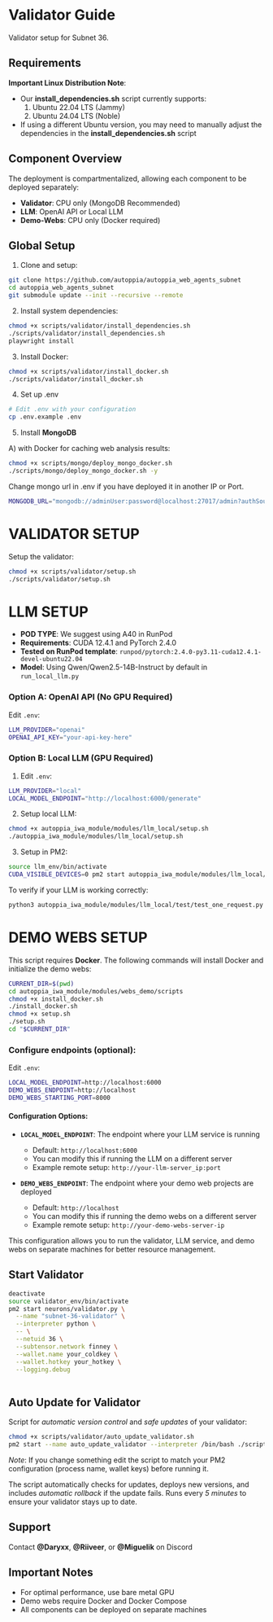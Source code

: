# Validator Guide

Validator setup for Subnet 36.

## Requirements

**Important Linux Distribution Note**:

- Our **install_dependencies.sh** script currently supports:
  1. Ubuntu 22.04 LTS (Jammy)
  2. Ubuntu 24.04 LTS (Noble)
- If using a different Ubuntu version, you may need to manually adjust the dependencies in the **install_dependencies.sh** script

## Component Overview

The deployment is compartmentalized, allowing each component to be deployed separately:

- **Validator**: CPU only (MongoDB Recommended)
- **LLM**: OpenAI API or Local LLM
- **Demo-Webs**: CPU only (Docker required)

## Global Setup

1. Clone and setup:

```bash
git clone https://github.com/autoppia/autoppia_web_agents_subnet
cd autoppia_web_agents_subnet
git submodule update --init --recursive --remote
```

2. Install system dependencies:

```bash
chmod +x scripts/validator/install_dependencies.sh
./scripts/validator/install_dependencies.sh
playwright install
```

3. Install Docker:

```bash
chmod +x scripts/validator/install_docker.sh
./scripts/validator/install_docker.sh
```

4. Set up .env

```bash
# Edit .env with your configuration
cp .env.example .env
```

5. Install **MongoDB**

A) with Docker for caching web analysis results:

```bash
chmod +x scripts/mongo/deploy_mongo_docker.sh 
./scripts/mongo/deploy_mongo_docker.sh -y
```

Change mongo url in .env if you have deployed it in another IP or Port.

```bash
MONGODB_URL="mongodb://adminUser:password@localhost:27017/admin?authSource=admin"
```

# VALIDATOR SETUP

Setup the validator:

```bash
chmod +x scripts/validator/setup.sh
./scripts/validator/setup.sh
```

# LLM SETUP

- **POD TYPE**: We suggest using A40 in RunPod
- **Requirements**: CUDA 12.4.1 and PyTorch 2.4.0
- **Tested on RunPod template**: `runpod/pytorch:2.4.0-py3.11-cuda12.4.1-devel-ubuntu22.04`
- **Model**: Using Qwen/Qwen2.5-14B-Instruct by default in `run_local_llm.py`

### Option A: OpenAI API (No GPU Required)

Edit `.env`:

```bash
LLM_PROVIDER="openai"
OPENAI_API_KEY="your-api-key-here"
```

### Option B: Local LLM (GPU Required)

1. Edit `.env`:

```bash
LLM_PROVIDER="local"
LOCAL_MODEL_ENDPOINT="http://localhost:6000/generate"
```

2. Setup local LLM:

```bash
chmod +x autoppia_iwa_module/modules/llm_local/setup.sh
./autoppia_iwa_module/modules/llm_local/setup.sh
```

3. Setup in PM2:

```bash
source llm_env/bin/activate
CUDA_VISIBLE_DEVICES=0 pm2 start autoppia_iwa_module/modules/llm_local/run_local_llm.py --name llm_local -- --port 6000
```

To verify if your LLM is working correctly:

```bash
python3 autoppia_iwa_module/modules/llm_local/test/test_one_request.py
```

# DEMO WEBS SETUP

This script requires **Docker**. The following commands will install Docker and initialize the demo webs:

```bash
CURRENT_DIR=$(pwd)
cd autoppia_iwa_module/modules/webs_demo/scripts
chmod +x install_docker.sh
./install_docker.sh
chmod +x setup.sh
./setup.sh
cd "$CURRENT_DIR"
```

### Configure endpoints (optional):

Edit `.env`:

```bash
LOCAL_MODEL_ENDPOINT=http://localhost:6000
DEMO_WEBS_ENDPOINT=http://localhost
DEMO_WEBS_STARTING_PORT=8000
```

#### Configuration Options:

- **`LOCAL_MODEL_ENDPOINT`**: The endpoint where your LLM service is running

  - Default: `http://localhost:6000`
  - You can modify this if running the LLM on a different server
  - Example remote setup: `http://your-llm-server_ip:port`

- **`DEMO_WEBS_ENDPOINT`**: The endpoint where your demo web projects are deployed
  - Default: `http://localhost`
  - You can modify this if running the demo webs on a different server
  - Example remote setup: `http://your-demo-webs-server-ip`

This configuration allows you to run the validator, LLM service, and demo webs on separate machines for better resource management.

## Start Validator

```bash
deactivate
source validator_env/bin/activate
pm2 start neurons/validator.py \
  --name "subnet-36-validator" \
  --interpreter python \
  -- \
  --netuid 36 \
  --subtensor.network finney \
  --wallet.name your_coldkey \
  --wallet.hotkey your_hotkey \
  --logging.debug
  
```

## Auto Update for Validator

Script for _automatic version control_ and _safe updates_ of your validator:

```bash
chmod +x scripts/validator/auto_update_validator.sh
pm2 start --name auto_update_validator --interpreter /bin/bash ./scripts/validator/auto_update_validator.sh -- subnet-36-validator your_actual_coldkey your_actual_hotkey
```

_Note_: If you change something edit the script to match your PM2 configuration (process name, wallet keys) before running it.

The script automatically checks for updates, deploys new versions, and includes _automatic rollback_ if the update fails. Runs every _5 minutes_ to ensure your validator stays up to date.

## Support

Contact **@Daryxx**, **@Riiveer**, or **@Miguelik** on Discord

## Important Notes

- For optimal performance, use bare metal GPU
- Demo webs require Docker and Docker Compose
- All components can be deployed on separate machines
